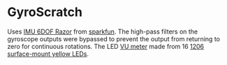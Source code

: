 GyroScratch
===========

Uses [IMU 6DOF Razor](https://www.sparkfun.com/products/retired/9431) from [sparkfun](https://www.sparkfun.com).  The high-pass filters on the gyroscope outputs were bypassed to prevent the output from returning to zero for continuous rotations.  The  LED [VU meter](http://en.wikipedia.org/wiki/VU_meter) made from 16 [1206 surface-mount yellow LEDs](http://uk.rs-online.com/web/p/visible-leds/4975122/).

